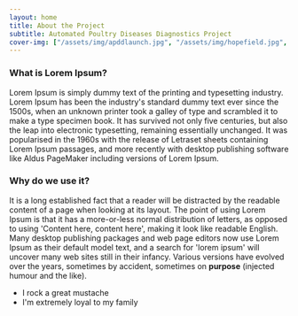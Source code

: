 ```yaml
---
layout: home
title: About the Project
subtitle: Automated Poultry Diseases Diagnostics Project
cover-img: ["/assets/img/apddlaunch.jpg", "/assets/img/hopefield.jpg", /assets/img/pexelspoultryhouse.jpg, "/assets/img/apddfield1.jpg"]
---
```


### What is Lorem Ipsum?
Lorem Ipsum is simply dummy text of the printing and typesetting industry. Lorem Ipsum has been the industry's standard dummy text ever since the 1500s, when an unknown printer took a galley of type and scrambled it to make a type specimen book. It has survived not only five centuries, but also the leap into electronic typesetting, remaining essentially unchanged. It was popularised in the 1960s with the release of Letraset sheets containing Lorem Ipsum passages, and more recently with desktop publishing software like Aldus PageMaker including versions of Lorem Ipsum.

### Why do we use it?
It is a long established fact that a reader will be distracted by the readable content of a page when looking at its layout. The point of using Lorem Ipsum is that it has a more-or-less normal distribution of letters, as opposed to using 'Content here, content here', making it look like readable English. Many desktop publishing packages and web page editors now use Lorem Ipsum as their default model text, and a search for 'lorem ipsum' will uncover many web sites still in their infancy. Various versions have evolved over the years, sometimes by accident, sometimes on **purpose** (injected humour and the like).
- I rock a great mustache
- I'm extremely loyal to my family

